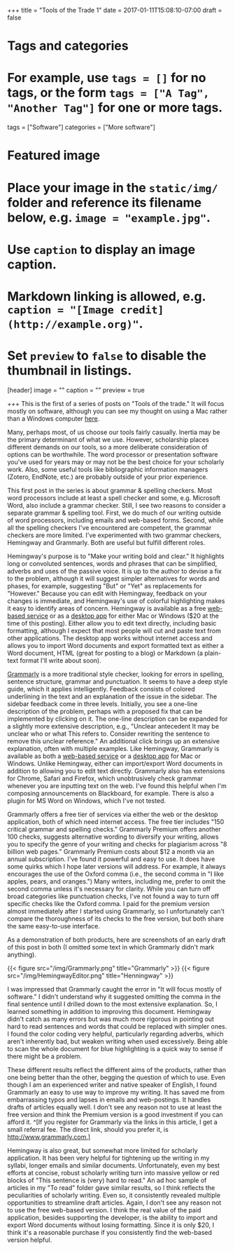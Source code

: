 +++
title = "Tools of the Trade 1"
date = 2017-01-11T15:08:10-07:00
draft = false

# Tags and categories
# For example, use `tags = []` for no tags, or the form `tags = ["A Tag", "Another Tag"]` for one or more tags.
tags = ["Software"]
categories = ["More software"]

# Featured image
# Place your image in the `static/img/` folder and reference its filename below, e.g. `image = "example.jpg"`.
# Use `caption` to display an image caption.
#   Markdown linking is allowed, e.g. `caption = "[Image credit](http://example.org)"`.
# Set `preview` to `false` to disable the thumbnail in listings.
[header]
image = ""
caption = ""
preview = true

+++
This is the first of a series of posts on "Tools of the trade." It will focus mostly on software, although you can see my thought on using a Mac rather than a Windows computer [here](/post/reasons-to-prefer-a-mac).<!--more-->

Many, perhaps most, of us choose our tools fairly casually. Inertia may be the primary determinant of what we use. However, scholarship places different demands on our tools, so a more deliberate consideration of options can be worthwhile. The word processor or presentation software you've used for years may or may not be the best choice for your scholarly work. Also, some useful tools like bibliographic information managers (Zotero, EndNote, etc.) are probably outside of your prior experience.

This first post in the series is about grammar & spelling checkers. Most word processors include at least a spell checker and some, e.g. Microsoft Word, also include a grammar checker. Still, I see two reasons to consider a separate grammar & spelling tool. First, we do much of our writing outside of word processors, including emails and web-based forms. Second, while all the spelling checkers I've encountered are competent, the grammar checkers are more limited. I've experimented with two grammar checkers, Hemingway and Grammarly. Both are useful but fulfill different roles.

Hemingway's purpose is to "Make your writing bold and clear." It highlights long or convoluted sentences, words and phrases that can be simplified, adverbs and uses of the passive voice. It is up to the author to devise a fix to the problem, although it will suggest simpler alternatives for words and phases, for example, suggesting "But" or "Yet" as replacements for "However." Because you can edit with Hemingway, feedback on your changes is immediate, and Hemingway's use of colorful highlighting makes it easy to identify areas of concern. Hemingway is available as a free [web-based service](http://www.hemingwayapp.com/) or as a [desktop app](http://www.hemingwayapp.com/desktop.html) for either Mac or Windows ($20 at the time of this posting). Either allow you to edit text directly, including basic formatting, although I expect that most people will cut and paste text from other applications. The desktop app works without internet access and allows you to import Word documents and export formatted text as either a Word document, HTML (great for posting to a blog) or Markdown (a plain-text format I'll write about soon).

[Grammarly](https://grammarly.go2cloud.org/SHqp) is a more traditional style checker, looking for errors in spelling, sentence structure, grammar and punctuation. It seems to have a deep style guide, which it applies intelligently. Feedback consists of colored underlining in the text and an explanation of the issue in the sidebar. The sidebar feedback come in three levels. Initially, you see a one-line description of the problem, perhaps with a proposed fix that can be implemented by clicking on it. The one-line description can be expanded for a slightly more extensive description, e.g., "Unclear antecedent It may be unclear who or what This refers to. Consider rewriting the sentence to remove this unclear reference." An additional click brings up an extensive explanation, often with multiple examples. Like Hemingway, Grammarly is available as both a [web-based service](https://grammarly.go2cloud.org/SHqp) or a [desktop app](https://grammarly.go2cloud.org/SHqp) for Mac or Windows. Unlike Hemingway, either can import/export Word documents in addition to allowing you to edit text directly. Grammarly also has extensions for Chrome, Safari and Firefox, which unobtrusively check grammar whenever you are inputting text on the web. I've found this helpful when I'm composing announcements on Blackboard, for example. There is also a plugin for MS Word on Windows, which I've not tested.

Grammarly offers a free tier of services via either the web or the desktop application, both of which need internet access. The free tier includes "150 critical grammar and spelling checks." Grammarly Premium offers another 100 checks, suggests alternative wording to diversify your writing, allows you to specify the genre of your writing and checks for plagiarism across "8 billion web pages." Grammarly Premium costs about $12 a month via an annual subscription. I've found it powerful and easy to use. It does have some quirks which I hope later versions will address. For example, it always encourages the use of the Oxford comma (i.e., the second comma in "I like apples, pears, and oranges.") Many writers, including me, prefer to omit the second comma unless it's necessary for clarity. While you can turn off broad categories like punctuation checks, I've not found a way to turn off specific checks like the Oxford comma. I paid for the premium version almost immediately after I started using Grammarly, so I unfortunately can't compare the thoroughness of its checks to the free version, but both share the same easy-to-use interface.

As a demonstration of both products, here are screenshots of an early draft of this post in both (I omitted some text in which Grammarly didn't mark anything).

{{< figure src="/img/Grammarly.png" title="Grammarly" >}}
{{< figure src="/img/HemingwayEditor.png" title="Henningway" >}}

I was impressed that Grammarly caught the error in "It will focus mostly of software." I didn't understand why it suggested omitting the comma in the final sentence until I drilled down to the most extensive explanation. So, I learned something in addition to improving this document. Hemingway didn't catch as many errors but was much more rigorous in pointing out hard to read sentences and words that could be replaced with simpler ones. I found the color coding very helpful, particularly regarding adverbs, which aren't inherently bad, but weaken writing when used excessively. Being able to scan the whole document for blue highlighting is a quick way to sense if there might be a problem.

These different results reflect the different aims of the products, rather than one being better than the other, begging the question of which to use. Even though I am an experienced writer and native speaker of English, I found Grammarly an easy to use way to improve my writing. It has saved me from embarrassing typos and lapses in emails and web-postings. It handles drafts of articles equally well. I don't see any reason not to use at least the free version and think the Premium version is a good investment if you can afford it. ^[If you register for Grammarly via the links in this article, I get a small referral fee. The direct link, should you prefer it, is http://www.grammarly.com.]

Hemingway is also great, but somewhat more limited for scholarly application. It has been very helpful for tightening up the writing in my syllabi, longer emails and similar documents. Unfortunately, even my best efforts at concise, robust scholarly writing turn into massive yellow or red blocks of "This sentence is (very) hard to read." An ad hoc sample of articles in my "To read" folder gave similar results, so I think reflects the peculiarities of scholarly writing. Even so, it consistently revealed multiple opportunities to streamline draft articles. Again, I don't see any reason not to use the free web-based version. I think the real value of the paid application, besides supporting the developer, is the ability to import and export Word documents without losing formatting. Since it is only $20, I think it's a reasonable purchase if you consistently find the web-based version helpful.
